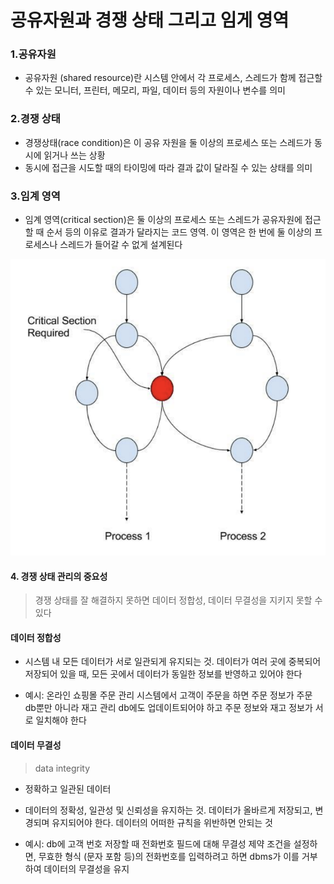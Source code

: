 # 공유자원과 경쟁 상태 그리고 임게 영역

### 1.공유자원

- 공유자원 (shared resource)란 시스템 안에서 각 프로세스, 스레드가 함께 접근할 수 있는 모니터, 프린터, 메모리, 파일, 데이터 등의 자원이나 변수를 의미

### 2.경쟁 상태

- 경쟁상태(race condition)은 이 공유 자원을 둘 이상의 프로세스 또는 스레드가 동시에 읽거나 쓰는 상황
- 동시에 접근을 시도할 때의 타이밍에 따라 결과 값이 달라질 수 있는 상태를 의미

### 3.임계 영역

- 임계 영역(critical section)은 둘 이상의 프로세스 또는 스레드가 공유자원에 접근 할 때 순서 등의 이유로 결과가 달라지는 코드 영역. 이 영역은 한 번에 둘 이상의 프로세스나 스레드가 들어갈 수 없게 설계된다

![Alt text](image.png)

#### 4. 경쟁 상태 관리의 중요성

> 경쟁 상태를 잘 해결하지 못하면 데이터 정합성, 데이터 무결성을 지키지 못할 수 있다

#### 데이터 정합성

- 시스템 내 모든 데이터가 서로 일관되게 유지되는 것. 데이터가 여러 곳에 중복되어 저장되어 있을 때, 모든 곳에서 데이터가 동일한 정보를 반영하고 있어야 한다

- 예시: 온라인 쇼핑몰 주문 관리 시스템에서 고객이 주문을 하면 주문 정보가 주문 db뿐만 아니라 재고 관리 db에도 업데이트되어야 하고 주문 정보와 재고 정보가 서로 일치해야 한다

#### 데이터 무결성

> data integrity

- 정확하고 일관된 데이터
- 데이터의 정확성, 일관성 및 신뢰성을 유지하는 것. 데이터가 올바르게 저장되고, 변경되며 유지되어야 한다. 데이터의 어떠한 규칙을 위반하면 안되는 것

- 예시: db에 고객 번호 저장할 때 전화번호 필드에 대해 무결성 제약 조건을 설정하면, 무효한 형식 (문자 포함 등)의 전화번호를 입력하려고 하면 dbms가 이를 거부하여 데이터의 무결성을 유지
